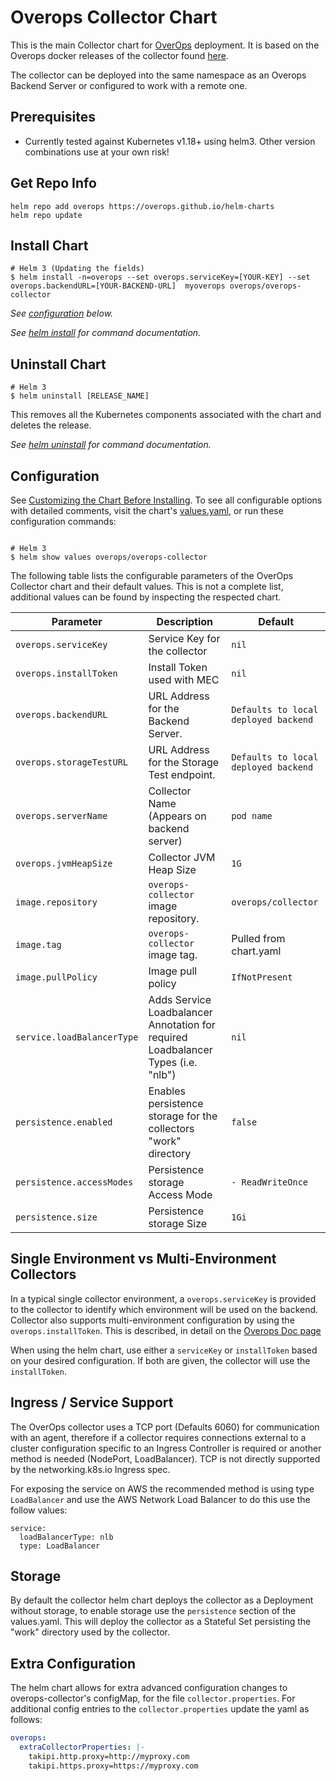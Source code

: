 # Overops Collector Chart
This is the main Collector chart for [OverOps](https://www.overops.com/) deployment. It is based on the Overops docker releases of the collector found [here](https://hub.docker.com/r/overops/collector). 

The collector can be deployed into the same namespace as an Overops Backend Server or configured to work with a remote one.

## Prerequisites

* Currently tested against Kubernetes v1.18+ using helm3. Other version combinations use at your own risk!

## Get Repo Info
```
helm repo add overops https://overops.github.io/helm-charts
helm repo update
```

## Install Chart
```console
# Helm 3 (Updating the fields)
$ helm install -n=overops --set overops.serviceKey=[YOUR-KEY] --set overops.backendURL=[YOUR-BACKEND-URL]  myoverops overops/overops-collector
```

_See [configuration](#configuration) below._

_See [helm install](https://helm.sh/docs/helm/helm_install/) for command documentation._


## Uninstall Chart

```console
# Helm 3
$ helm uninstall [RELEASE_NAME]
```

This removes all the Kubernetes components associated with the chart and deletes the release.

_See [helm uninstall](https://helm.sh/docs/helm/helm_uninstall/) for command documentation._

## Configuration

See [Customizing the Chart Before Installing](https://helm.sh/docs/intro/using_helm/#customizing-the-chart-before-installing). To see all configurable options with detailed comments, visit the chart's [values.yaml](./values.yaml), or run these configuration commands:

```console

# Helm 3
$ helm show values overops/overops-collector
```

The following table lists the configurable parameters of the OverOps Collector chart and their default values. This is not a complete list, additional values can be found by inspecting the respected chart.

| Parameter                                    | Description                                                                                  | Default                                              |
| -------------------------------------------- | -------------------------------------------------------------------------------------------- | ---------------------------------------------------- |
| `overops.serviceKey`                         | Service Key for the collector                                                                | `nil`                                                |
| `overops.installToken`                       | Install Token used with MEC                                                                  | `nil`                                                |
| `overops.backendURL`                         | URL Address for the Backend Server.                                                          | `Defaults to local deployed backend`                 |
| `overops.storageTestURL`                     | URL Address for the Storage Test endpoint.                                                   | `Defaults to local deployed backend`                 |
| `overops.serverName`                         | Collector Name (Appears on backend server)                                                   | `pod name`                                           |
| `overops.jvmHeapSize`                        | Collector JVM Heap Size                                                                      | `1G`                                                 |
| `image.repository`                           | `overops-collector` image repository.                                                        | `overops/collector`                                  |
| `image.tag`                                  | `overops-collector` image tag.                                                               |  Pulled from chart.yaml                              |
| `image.pullPolicy`                           | Image pull policy                                                                            | `IfNotPresent`                                       |
| `service.loadBalancerType`                   | Adds Service Loadbalancer Annotation for required Loadbalancer Types (i.e. "nlb")            | `nil`                                                |
| `persistence.enabled`                        | Enables persistence storage for the collectors "work" directory                              | `false`                                              |
| `persistence.accessModes`                    | Persistence storage Access Mode                                                              | `- ReadWriteOnce`                                    |
| `persistence.size`                           | Persistence storage Size                                                                     | `1Gi`                                                |

## Single Environment vs Multi-Environment Collectors

In a typical single collector environment, a `overops.serviceKey` is provided to the collector to identify which environment will be used on the backend. Collector also supports multi-environment
configuration by using the `overops.installToken`. This is described, in detail on the [Overops Doc page](https://doc.overops.com/docs/multi-environment-collector)

When using the helm chart, use either a `serviceKey` or `installToken` based on your desired configuration. If both are given, the collector will use the `installToken`.

## Ingress / Service Support

The OverOps collector uses a TCP port (Defaults 6060) for communication with an agent, therefore if a collector requires connections external to a cluster
configuration specific to an Ingress Controller is required or another method is needed (NodePort, LoadBalancer). TCP is not directly supported by 
the networking.k8s.io Ingress spec.

For exposing the service on AWS the recommended method is using type `LoadBalancer` and use the AWS Network Load Balancer to do this use the follow values:

```
service:
  loadBalancerType: nlb
  type: LoadBalancer
```

## Storage
By default the collector helm chart deploys the collector as a Deployment without storage, to enable storage use the `persistence` section 
of the values.yaml. This will deploy the collector as a Stateful Set persisting the "work" directory used by the collector.

## Extra Configuration
The helm chart allows for extra advanced configuration changes to overops-collector's configMap, for the file `collector.properties`.
For additional config entries to the `collector.properties` update the yaml as follows:

```yaml
overops:
  extraCollectorProperties: |-
    takipi.http.proxy=http://myproxy.com
    takipi.https.proxy=https://myproxy.com
```
